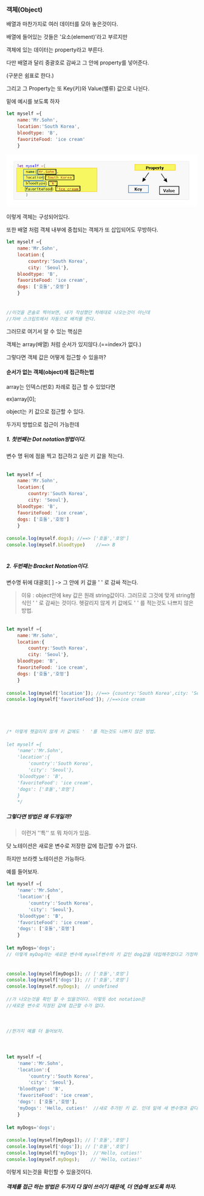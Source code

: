 ### 객체(Object)

배열과 마찬가지로 여러 데이터를 모아 놓은것이다.

배열에 들어있는 것들은 '요소(element)'라고 부르지만



객체에 있는 데이터는 property라고 부른다.

다만 배열과 달리 중괄호로 감싸고 그 안에 property를 넣어준다.

(구분은 쉼표로 한다.)





그리고 그 Property는 또 Key(키)와 Value(밸류) 값으로 나뉜다. 

밑에 예시를 보도록 하자

```js
let myself ={
    name:'Mr.Sohn',
    location:'South Korea',
    bloodtype: 'B',
    favoriteFood: 'ice cream'
    }
```

![](../_images/object.png)

이렇게 객체는 구성되어있다.







또한 배열 처럼 객체 내부에 중첩되는 객체가 또 삽입되어도 무방하다.

```js
let myself ={
    name:'Mr.Sohn',
    location:{
	    country:'South Korea',
        city: 'Seoul'},
    bloodtype: 'B',
    favoriteFood: 'ice cream',
    dogs: ['호돌','호멍']
    }

    
//이것을 콘솔로 찍어보면, 내가 작성했던 차례대로 나오는것이 아닌데
//자바 스크립트에서 자동으로 배치를 한다.
```

그러므로 여기서 알 수 있는 핵심은 

객체는 array(배열) 처럼 순서가 있지않다.(==index가 없다.)

그렇다면 객체 값은 어떻게 접근할 수 있을까?







#### 순서가 없는 객체(object)에 접근하는법

array는 인덱스(번호) 차례로 접근 할 수 있었다면

ex)array[0];



object는 키 값으로 접근할 수 있다.





두가지 방법으로 접근이 가능한데 



##### 1. 첫번째는 Dot notation방법이다.

변수 명 뒤에 점을 찍고 접근하고 싶은 키 값을 적는다.

```js

let myself ={
    name:'Mr.Sohn',
    location:{
	    country:'South Korea',
        city: 'Seoul'},
    bloodtype: 'B',
    favoriteFood: 'ice cream',
    dogs: ['호돌','호멍']
    }

console.log(myself.dogs); //==> ['호돌','호멍']
console.log(myself.bloodtype)    //==> B
 


```



##### 2. 두번째는 Bracket Notation이다.

변수명 뒤에 대괄호[ ] -> 그 안에 키 값을 '  ' 로 감싸 적는다.



> 이유 : object안에 key 값은 원래 string값이다. 그러므로 그것에 맞게 string형식인 '  ' 로 감싸는 것이다.  헷갈리지 않게 키 값에도 '  ' 를 적는것도 나쁘지 않은 방법.

```js

let myself ={
    name:'Mr.Sohn',
    location:{
	    country:'South Korea',
        city: 'Seoul'},
    bloodtype: 'B',
    favoriteFood: 'ice cream',
    dogs: ['호돌','호멍']
    }

console.log(myself['location']); //==> {country:'South Korea',city: 'Seoul'}
console.log(myself['favoriteFood']); //==>ice cream




/* 이렇게 헷갈리지 않게 키 값에도 '  '를 적는것도 나쁘지 않은 방법.

let myself ={
    'name':'Mr.Sohn',
    'location':{
	    'country':'South Korea',
        'city': 'Seoul'},
    'bloodtype': 'B',
    'favoriteFood': 'ice cream',
    'dogs': ['호돌','호멍']
    }
    */
```







##### 그렇다면 방법은 왜 두개일까?

> 이런거 ''특'' 또 뭐 차이가 있음. 



닷 노테이션은 새로운 변수로 저장한 값에 접근할 수가 없다.

하지만 브라켓 노테이션은 가능하다.

예를 들어보자.

```js
let myself ={
    'name':'Mr.Sohn',
    'location':{
	    'country':'South Korea',
        'city': 'Seoul'},
    'bloodtype': 'B',
    'favoriteFood': 'ice cream',
    'dogs': ['호돌','호멍']
    }

let myDogs='dogs'; 
// 이렇게 myDog라는 새로운 변수에 myself변수의 키 값인 dog값을 대입해주었다고 가정하자.


console.log(myself[myDogs]); // ['호돌','호멍']
console.log(myself['dogs']); // ['호돌','호멍']
console.log(myself.myDogs);  // undefined

//가 나오는것을 확인 할 수 있을것이다. 이렇듯 dot notation은
//새로운 변수로 지정된 값에 접근할 수가 없다.



//한가지 예를 더 들어보자.



let myself ={
    'name':'Mr.Sohn',
    'location':{
	    'country':'South Korea',
        'city': 'Seoul'},
    'bloodtype': 'B',
    'favoriteFood': 'ice cream',
    'dogs': ['호돌','호멍'],
    'myDogs': 'Hello, cuties!'  //새로 추가된 키 값. 인데 밑에 새 변수명과 같다.
    }

let myDogs='dogs'; 

console.log(myself[myDogs]); // ['호돌','호멍']
console.log(myself['dogs']); // ['호돌','호멍']
console.log(myself['myDogs']);  //'Hello, cuties!'
console.log(myself.myDogs);    // 'Hello, cuties!'


```

이렇게 되는것을 확인할 수 있을것이다.





##### 객체를 접근 하는 방법은 두가지 다 많이 쓰이기 때문에,  더 연습해 보도록 하자.